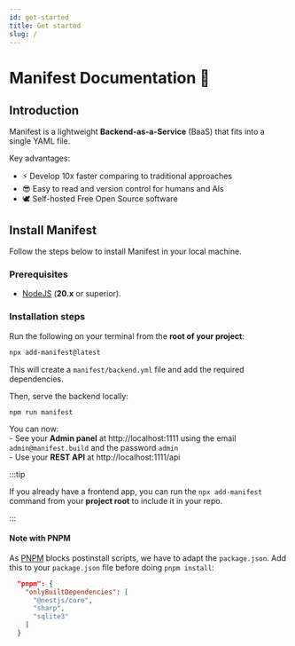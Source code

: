 ```yaml
---
id: get-started
title: Get started
slug: /
---
```


# Manifest Documentation 👋

## Introduction

Manifest is a lightweight **Backend-as-a-Service** (BaaS) that fits into a single YAML file.

Key advantages:

- ⚡ Develop 10x faster comparing to traditional approaches
- 😎 Easy to read and version control for humans and AIs
- 🕊️ Self-hosted Free Open Source software

## Install Manifest

Follow the steps below to install Manifest in your local machine.

### Prerequisites

- [NodeJS](https://nodejs.org/en/) (**20.x** or superior).

### Installation steps

Run the following on your terminal from the **root of your project**:

```bash
npx add-manifest@latest
```

This will create a `manifest/backend.yml` file and add the required dependencies.

Then, serve the backend locally:

```
npm run manifest
```

You can now:
<br/> - See your **Admin panel** at http://localhost:1111 using the email `admin@manifest.build` and the password `admin`
<br/> - Use your **REST API** at http://localhost:1111/api

:::tip

If you already have a frontend app, you can run the `npx add-manifest` command from your **project root** to include it in your repo.

:::

#### Note with PNPM

As [PNPM](https://pnpm.io/fr/) blocks postinstall scripts, we have to adapt the `package.json`. Add this to your `package.json` file before doing `pnpm install`:

```json
  "pnpm": {
    "onlyBuiltDependencies": [
      "@nestjs/core",
      "sharp",
      "sqlite3"
    ]
  }
```
